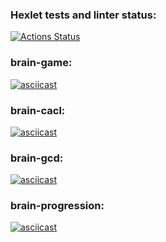 ### Hexlet tests and linter status:
[![Actions Status](https://github.com/Namoralnovolevih/python-project-49/workflows/hexlet-check/badge.svg)](https://github.com/Namoralnovolevih/python-project-49/actions)

### brain-game:
[![asciicast](https://asciinema.org/a/B05JIeeT4GUS6Trog2FVa0bvI.svg)](https://asciinema.org/a/B05JIeeT4GUS6Trog2FVa0bvI)

### brain-cacl:
[![asciicast](https://asciinema.org/a/E3QhZ7RJn2aKgEtfBZRpSlSPl.svg)](https://asciinema.org/a/E3QhZ7RJn2aKgEtfBZRpSlSPl)

### brain-gcd:
[![asciicast](https://asciinema.org/a/F0kTA7kpv2saV5qZeCEYtyNok.svg)](https://asciinema.org/a/F0kTA7kpv2saV5qZeCEYtyNok)

### brain-progression:
[![asciicast](https://asciinema.org/a/lx8aBFgcQqRKNaMunAee7Ni4Q.svg)](https://asciinema.org/a/lx8aBFgcQqRKNaMunAee7Ni4Q)
